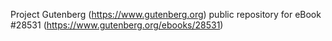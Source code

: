 Project Gutenberg (https://www.gutenberg.org) public repository for eBook #28531 (https://www.gutenberg.org/ebooks/28531)
